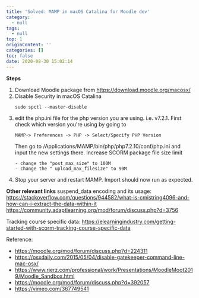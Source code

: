 ```yaml
---
title: 'Solved: MAMP in macOS Catalina for Moodle dev'
category:
  - null
tags:
  - null
top: 1
originContent: ''
categories: []
toc: false
date: 2020-08-30 15:02:14
---
```



**Steps**
1. Download Moodle package from https://download.moodle.org/macosx/
2. Disable Security in macOS Catalina
   ```
   sudo spctl --master-disable
   ```
3. edit the php.ini file for the php version you are using. i.e. v7.2.1. First check which version you're using by going to
   ```
   MAMP-> Preferences -> PHP -> Select/Specify PHP Version
   ```
   Then go to /Applications/MAMP/bin/php/php7.2.10/conf/php.ini and input the new settings there.
   Increase SCORM package file size limit
   ```
   - change the "post_max_size" to 100M
   - change the " upload_max_filesize" to 90M
   ```
4. Stop your server and restart MAMP. Import should now run as expected.


**Other relevant links** 
suspend_data encoding and its usage:
https://stackoverflow.com/questions/944582/what-is-cmistring4096-and-how-can-i-extract-the-data-within-it
https://community.adaptlearning.org/mod/forum/discuss.php?d=3756

Tracking course specific data:
https://elearningindustry.com/getting-started-with-scorm-tracking-course-specific-data	

Reference:
- https://moodle.org/mod/forum/discuss.php?d=224311
- https://osxdaily.com/2015/05/04/disable-gatekeeper-command-line-mac-osx/
- https://www.rjerz.com/professional/work/Presentations/MoodleMoot2019/Moodle_Sandbox.html
- https://moodle.org/mod/forum/discuss.php?d=392057
- https://vimeo.com/367749541
